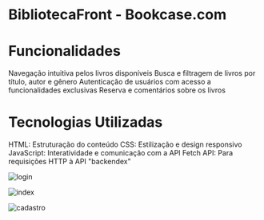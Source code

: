# BibliotecaFront - Bookcase.com

# Funcionalidades
Navegação intuitiva pelos livros disponíveis
Busca e filtragem de livros por título, autor e gênero
Autenticação de usuários com acesso a funcionalidades exclusivas
Reserva e comentários sobre os livros

# Tecnologias Utilizadas
HTML: Estruturação do conteúdo
CSS: Estilização e design responsivo
JavaScript: Interatividade e comunicação com a API
Fetch API: Para requisições HTTP à API "backendex"

![login](https://github.com/user-attachments/assets/f5165f42-2dc9-47b8-a581-41706dca8d28)

![index](https://github.com/user-attachments/assets/6ecc7987-7f54-4d29-b9a8-6dc2bbd78066)

![cadastro](https://github.com/user-attachments/assets/d0b29594-2c6e-48ec-ad6f-d53c784d12fb)

